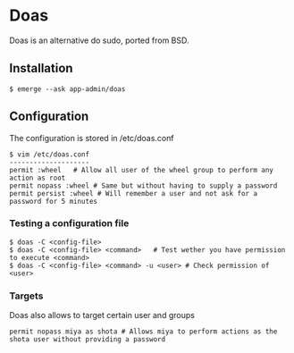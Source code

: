 # Doas

Doas is an alternative do sudo, ported from BSD.

## Installation

	$ emerge --ask app-admin/doas

## Configuration

The configuration is stored in /etc/doas.conf

	$ vim /etc/doas.conf
	--------------------
	permit :wheel	# Allow all user of the wheel group to perform any action as root
	permit nopass :wheel # Same but without having to supply a password
	permit persist :wheel # Will remember a user and not ask for a password for 5 minutes

### Testing a configuration file

	$ doas -C <config-file>
	$ doas -C <config-file> <command>	# Test wether you have permission to execute <command>
	$ doas -C <config-file> <command> -u <user>	# Check permission of <user>

### Targets

Doas also allows to target certain user and groups

	permit nopass miya as shota	# Allows miya to perform actions as the shota user without providing a password
